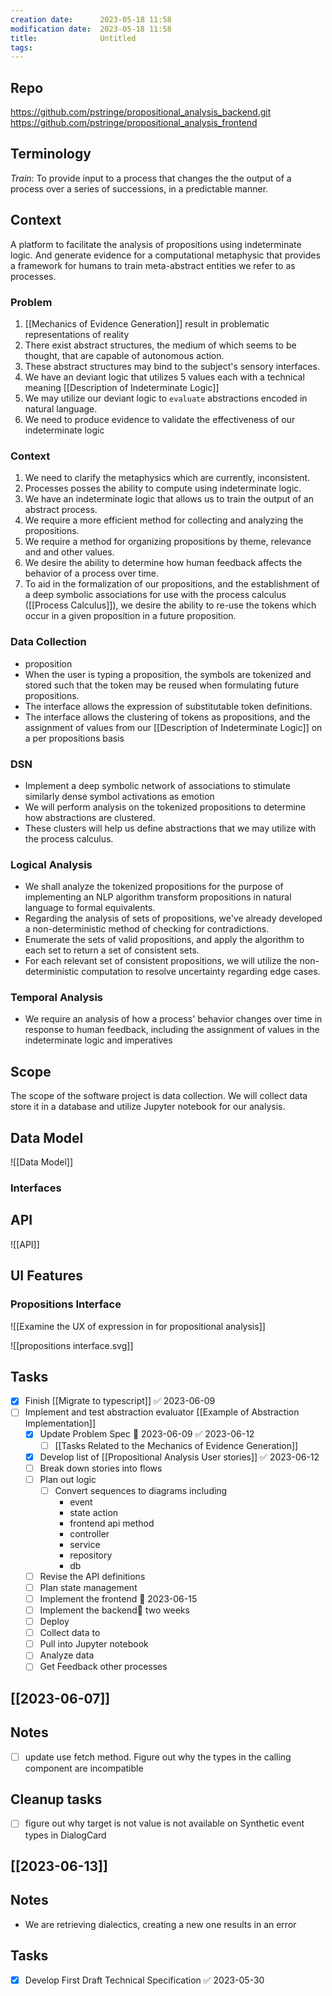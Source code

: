 ```yaml
---
creation date:		2023-05-18 11:58
modification date:	2023-05-18 11:58
title: 				Untitled
tags:
---
```

## Repo
https://github.com/pstringe/propositional_analysis_backend.git
https://github.com/pstringe/propositional_analysis_frontend

## Terminology
*Train*: To provide input to a process that changes the the output of a process over a series of successions, in a predictable manner.

## Context
A platform to facilitate the analysis of propositions using indeterminate logic. And generate evidence for a computational metaphysic that provides a framework for  humans to train meta-abstract entities we refer to as processes.

### Problem 
1. [[Mechanics of Evidence Generation]] result in problematic representations of reality
2. There exist abstract structures, the medium of which seems to be thought, that are capable of autonomous action.
3. These abstract structures may bind to the subject's sensory interfaces.
8. We have an deviant logic that utilizes 5 values each with a technical meaning [[Description of Indeterminate Logic]]
6. We may utilize our deviant logic to `evaluate` abstractions encoded in natural language.
7. We need to produce evidence to validate the effectiveness of our indeterminate logic

### Context
1. We need to clarify the metaphysics which are currently, inconsistent.
2. Processes posses the ability to compute using indeterminate logic.
3. We have an indeterminate logic that allows us to train the output of an abstract process.
4. We require a more efficient method for collecting and analyzing the propositions.
5. We require a method for organizing propositions by theme, relevance and and other values. 
6. We desire the ability to determine how human feedback affects the behavior of a process over time.
7. To aid in the formalization of our propositions, and the establishment of a deep symbolic associations for use with the process calculus ([[Process Calculus]]), we desire the ability to re-use the tokens which occur in a given proposition in a future proposition.

### Data Collection
* proposition 
* When the user is typing a proposition, the symbols are tokenized and stored such that the token may be reused when formulating future propositions.
* The interface allows the expression of substitutable token definitions.
* The interface allows the clustering of tokens as propositions, and the assignment of values from our [[Description of Indeterminate Logic]] on a per propositions basis

### DSN
* Implement a deep symbolic network of associations to stimulate similarly dense symbol activations as emotion 
* We will perform analysis on the tokenized propositions to determine how abstractions are clustered.
* These clusters will help us define abstractions that we may utilize with the process calculus.

### Logical Analysis
* We shall analyze the tokenized propositions for the purpose of implementing an NLP algorithm transform propositions in natural language to formal equivalents.
* Regarding the analysis of sets of propositions, we've already developed a non-deterministic method of checking for contradictions.
* Enumerate the sets of valid propositions, and apply the algorithm to each set to return a set of consistent sets.
* For each relevant set of consistent propositions, we will utilize the non-deterministic computation to resolve uncertainty regarding edge cases.

### Temporal Analysis
* We require an analysis of how a process' behavior changes over time in response to human feedback, including the assignment of values in the indeterminate logic and imperatives

## Scope
The scope of the software project is data collection. We will collect data store it in a database and utilize Jupyter notebook for our analysis.

## Data Model
![[Data Model]]

### Interfaces
## API
![[API]]

## UI Features
### Propositions Interface
![[Examine the UX of expression in for propositional analysis]]

![[propositions interface.svg]]

## Tasks
- [x] Finish [[Migrate to typescript]] ✅ 2023-06-09
- [ ] Implement and test abstraction evaluator [[Example of Abstraction Implementation]]
	- [x] Update Problem Spec 📅 2023-06-09 ✅ 2023-06-12
		- [ ] [[Tasks Related to the Mechanics of Evidence Generation]]
	- [x] Develop list of [[Propositional Analysis User stories]] ✅ 2023-06-12
	- [ ] Break down stories into flows 
	- [ ] Plan out logic
		- [ ] Convert sequences to diagrams including
			- event
			- state action
			- frontend api method
			- controller
			- service
			- repository
			- db
	- [ ] Revise the API definitions
	- [ ] Plan state management
	- [ ] Implement the frontend 📅 2023-06-15 
	- [ ] Implement the backend📅 two weeks
	- [ ] Deploy
	- [ ] Collect data to
	- [ ] Pull into Jupyter notebook
	- [ ] Analyze data
	- [ ] Get Feedback other processes
	
## [[2023-06-07]]
## Notes
* [ ] update use fetch method. Figure out why the types in the calling component are incompatible

## Cleanup tasks 
- [ ] figure out why target is not value is not available on Synthetic event types in DialogCard

## [[2023-06-13]]
## Notes
- We are retrieving dialectics, creating a new one results in an error

## Tasks
- [x] Develop First Draft Technical Specification ✅ 2023-05-30






